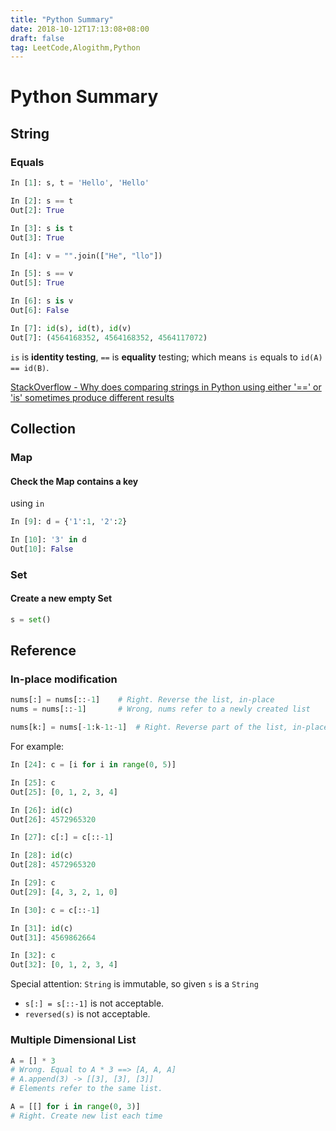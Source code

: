 ```yaml
---
title: "Python Summary"
date: 2018-10-12T17:13:08+08:00
draft: false
tag: LeetCode,Alogithm,Python
---
```


# Python Summary

## String
### Equals

```Python
In [1]: s, t = 'Hello', 'Hello'

In [2]: s == t
Out[2]: True

In [3]: s is t
Out[3]: True

In [4]: v = "".join(["He", "llo"])

In [5]: s == v
Out[5]: True

In [6]: s is v
Out[6]: False

In [7]: id(s), id(t), id(v)
Out[7]: (4564168352, 4564168352, 4564117072)
```

`is` is **identity testing**, `==` is **equality** testing; which means `is` equals to `id(A) == id(B)`.

[StackOverflow - Why does comparing strings in Python using either '==' or 'is' sometimes produce different results](https://stackoverflow.com/questions/1504717/why-does-comparing-strings-in-python-using-either-or-is-sometimes-produce)

## Collection

### Map

#### Check the Map contains a key
using `in`
```Python
In [9]: d = {'1':1, '2':2}

In [10]: '3' in d
Out[10]: False
```

### Set

#### Create a new empty Set
```Python
s = set()
```

## Reference

### In-place modification

```Python
nums[:] = nums[::-1]    # Right. Reverse the list, in-place
nums = nums[::-1]       # Wrong, nums refer to a newly created list

nums[k:] = nums[-1:k-1:-1]  # Right. Reverse part of the list, in-place.
```

For example:
```Python
In [24]: c = [i for i in range(0, 5)]

In [25]: c
Out[25]: [0, 1, 2, 3, 4]

In [26]: id(c)
Out[26]: 4572965320

In [27]: c[:] = c[::-1]

In [28]: id(c)
Out[28]: 4572965320

In [29]: c
Out[29]: [4, 3, 2, 1, 0]

In [30]: c = c[::-1]

In [31]: id(c)
Out[31]: 4569862664

In [32]: c
Out[32]: [0, 1, 2, 3, 4]
```
Special attention: `String` is immutable, so given `s` is a `String`
- `s[:] = s[::-1]` is not acceptable.
- `reversed(s)` is not acceptable.

### Multiple Dimensional List

```Python
A = [] * 3              
# Wrong. Equal to A * 3 ==> [A, A, A]
# A.append(3) -> [[3], [3], [3]]
# Elements refer to the same list.

A = [[] for i in range(0, 3)]
# Right. Create new list each time
```


